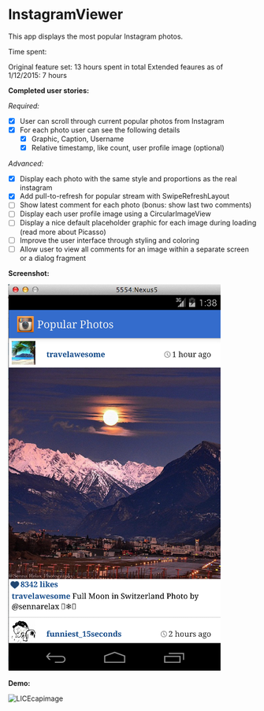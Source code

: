 InstagramViewer
===============

This app displays the most popular Instagram photos.

Time spent:

Original feature set: 13 hours spent in total
Extended feaures as of 1/12/2015: 7 hours

**Completed user stories:**

*Required:*

 - [x] User can scroll through current popular photos from Instagram 
 - [x] For each photo user can see the following details
   - [x] Graphic, Caption, Username
   - [x] Relative timestamp, like count, user profile image (optional)

*Advanced:*

 - [x] Display each photo with the same style and proportions as the real instagram 
 - [x] Add pull-to-refresh for popular stream with SwipeRefreshLayout
 - [ ] Show latest comment for each photo (bonus: show last two comments)
 - [ ] Display each user profile image using a CircularImageView
 - [ ] Display a nice default placeholder graphic for each image during loading (read more about Picasso)
 - [ ] Improve the user interface through styling and coloring
 - [ ] Allow user to view all comments for an image within a separate screen or a dialog fragment

**Screenshot:**

![Screenshot](https://github.com/martasmith/InstagramViewer/blob/master/instagram_screen.png)

**Demo:**

![LICEcapimage](https://github.com/martasmith/InstagramViewer/blob/master/codepath_week1_v1.gif)
